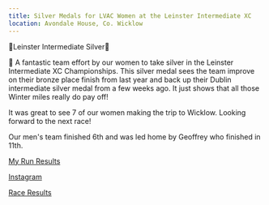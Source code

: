 ```yaml
---
title: Silver Medals for LVAC Women at the Leinster Intermediate XC
location: Avondale House, Co. Wicklow
---
```


🥈Leinster Intermediate Silver🥈

🥈 A fantastic team effort by our women to take silver in the Leinster Intermediate XC Championships. This silver medal sees the team improve on their bronze place finish from last year and back up their Dublin intermediate silver medal from a few weeks ago. It just shows that all those Winter miles really do pay off! 

It was great to see 7 of our women making the trip to Wicklow. Looking forward to the next race! 

Our men's team finished 6th and was led home by Geoffrey who finished in 11th.


<a href="https://www.myrunresults.com/events/leinster_inter_masters__juvenile_relay_xc_championships/4561/results/" target="_blank" rel="noopener noreferrer">My Run Results</a>

<a href="https://www.instagram.com/p/CncoLgOMNkN/" target="_blank" rel="noopener noreferrer">Instagram</a>

<a href="/races/2023-01-15-leinster-inter-xc/" target="_blank" rel="noopener noreferrer">Race Results</a>
